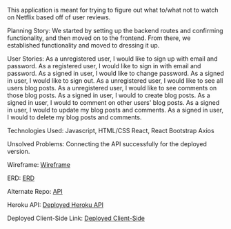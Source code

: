 This application is meant for trying to figure out what to/what not to watch on Netflix based off of user reviews.

Planning Story: We started by setting up the backend routes and confirming functionality, and then moved on to the frontend. From there, we established functionality and moved to dressing it up.

User Stories: As a unregistered user, I would like to sign up with email and password. As a registered user, I would like to sign in with email and password. As a signed in user, I would like to change password. As a signed in user, I would like to sign out. As a unregistered user, I would like to see all users blog posts. As a unregistered user, I would like to see comments on those blog posts. As a signed in user, I would to create blog posts. As a signed in user, I would to comment on other users' blog posts. As a signed in user, I would to update my blog posts and comments. As a signed in user, I would to delete my blog posts and comments.

Technologies Used: Javascript, HTML/CSS React, React Bootstrap Axios

Unsolved Problems: Connecting the API successfully for the deployed version.

Wireframe: [Wireframe](https://imgur.com/a/dELOXIs)

ERD: [ERD](https://imgur.com/a/Xu5Wb5G)

Alternate Repo: [API](https://github.com/Did-You-Restart/reviewflix-api)

Heroku API: [Deployed Heroku API](https://hidden-river-83146.herokuapp.com/)

Deployed Client-Side Link: [Deployed Client-Side](https://did-you-restart.github.io/reviewflix-client/#/)
